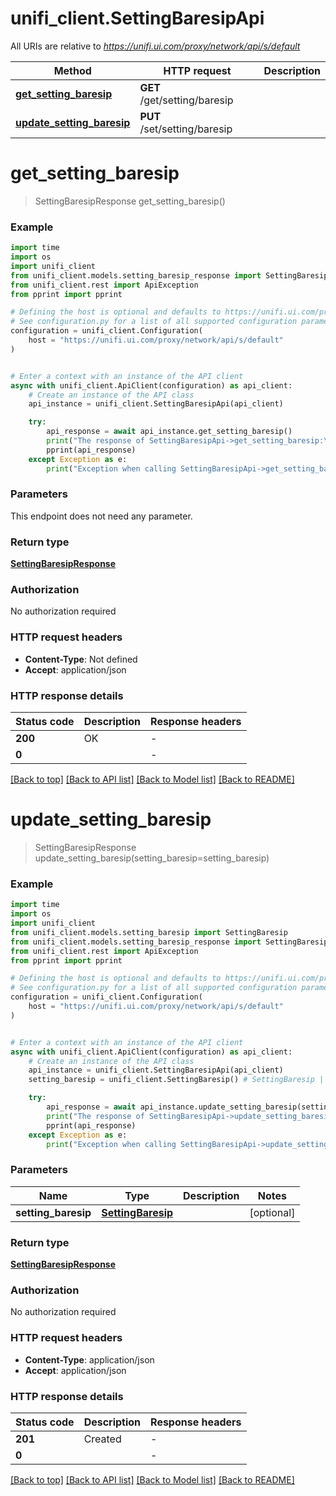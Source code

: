 # unifi_client.SettingBaresipApi

All URIs are relative to *https://unifi.ui.com/proxy/network/api/s/default*

Method | HTTP request | Description
------------- | ------------- | -------------
[**get_setting_baresip**](SettingBaresipApi.md#get_setting_baresip) | **GET** /get/setting/baresip | 
[**update_setting_baresip**](SettingBaresipApi.md#update_setting_baresip) | **PUT** /set/setting/baresip | 


# **get_setting_baresip**
> SettingBaresipResponse get_setting_baresip()



### Example


```python
import time
import os
import unifi_client
from unifi_client.models.setting_baresip_response import SettingBaresipResponse
from unifi_client.rest import ApiException
from pprint import pprint

# Defining the host is optional and defaults to https://unifi.ui.com/proxy/network/api/s/default
# See configuration.py for a list of all supported configuration parameters.
configuration = unifi_client.Configuration(
    host = "https://unifi.ui.com/proxy/network/api/s/default"
)


# Enter a context with an instance of the API client
async with unifi_client.ApiClient(configuration) as api_client:
    # Create an instance of the API class
    api_instance = unifi_client.SettingBaresipApi(api_client)

    try:
        api_response = await api_instance.get_setting_baresip()
        print("The response of SettingBaresipApi->get_setting_baresip:\n")
        pprint(api_response)
    except Exception as e:
        print("Exception when calling SettingBaresipApi->get_setting_baresip: %s\n" % e)
```



### Parameters

This endpoint does not need any parameter.

### Return type

[**SettingBaresipResponse**](SettingBaresipResponse.md)

### Authorization

No authorization required

### HTTP request headers

 - **Content-Type**: Not defined
 - **Accept**: application/json

### HTTP response details

| Status code | Description | Response headers |
|-------------|-------------|------------------|
**200** | OK |  -  |
**0** |  |  -  |

[[Back to top]](#) [[Back to API list]](../README.md#documentation-for-api-endpoints) [[Back to Model list]](../README.md#documentation-for-models) [[Back to README]](../README.md)

# **update_setting_baresip**
> SettingBaresipResponse update_setting_baresip(setting_baresip=setting_baresip)



### Example


```python
import time
import os
import unifi_client
from unifi_client.models.setting_baresip import SettingBaresip
from unifi_client.models.setting_baresip_response import SettingBaresipResponse
from unifi_client.rest import ApiException
from pprint import pprint

# Defining the host is optional and defaults to https://unifi.ui.com/proxy/network/api/s/default
# See configuration.py for a list of all supported configuration parameters.
configuration = unifi_client.Configuration(
    host = "https://unifi.ui.com/proxy/network/api/s/default"
)


# Enter a context with an instance of the API client
async with unifi_client.ApiClient(configuration) as api_client:
    # Create an instance of the API class
    api_instance = unifi_client.SettingBaresipApi(api_client)
    setting_baresip = unifi_client.SettingBaresip() # SettingBaresip |  (optional)

    try:
        api_response = await api_instance.update_setting_baresip(setting_baresip=setting_baresip)
        print("The response of SettingBaresipApi->update_setting_baresip:\n")
        pprint(api_response)
    except Exception as e:
        print("Exception when calling SettingBaresipApi->update_setting_baresip: %s\n" % e)
```



### Parameters


Name | Type | Description  | Notes
------------- | ------------- | ------------- | -------------
 **setting_baresip** | [**SettingBaresip**](SettingBaresip.md)|  | [optional] 

### Return type

[**SettingBaresipResponse**](SettingBaresipResponse.md)

### Authorization

No authorization required

### HTTP request headers

 - **Content-Type**: application/json
 - **Accept**: application/json

### HTTP response details

| Status code | Description | Response headers |
|-------------|-------------|------------------|
**201** | Created |  -  |
**0** |  |  -  |

[[Back to top]](#) [[Back to API list]](../README.md#documentation-for-api-endpoints) [[Back to Model list]](../README.md#documentation-for-models) [[Back to README]](../README.md)

